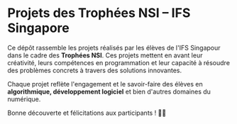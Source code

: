 # Projets des Trophées NSI – IFS Singapore

Ce dépôt rassemble les projets réalisés par les élèves de l'IFS Singapour dans le cadre des **Trophées NSI**. Ces projets mettent en avant leur créativité, leurs compétences en programmation et leur capacité à résoudre des problèmes concrets à travers des solutions innovantes.  

Chaque projet reflète l'engagement et le savoir-faire des élèves en **algorithmique, développement logiciel** et bien d'autres domaines du numérique.  

Bonne découverte et félicitations aux participants ! 🚀🎉  

